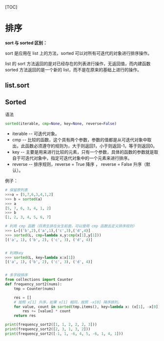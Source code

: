 [TOC]

# 排序

**sort 与 sorted 区别：**

sort 是应用在 list 上的方法，sorted 可以对所有可迭代的对象进行排序操作。

list 的 sort 方法返回的是对已经存在的列表进行操作，无返回值，而内建函数 sorted 方法返回的是一个新的 list，而不是在原来的基础上进行的操作。



## list.sort



## Sorted

语法

```python
sorted(iterable, cmp=None, key=None, reverse=False)
```

- iterable -- 可迭代对象。
- cmp -- 比较的函数，这个具有两个参数，参数的值都是从可迭代对象中取出，此函数必须遵守的规则为，大于则返回1，小于则返回-1，等于则返回0。
- key -- 主要是用来进行比较的元素，只有一个参数，具体的函数的参数就是取自于可迭代对象中，指定可迭代对象中的一个元素来进行排序。
- reverse -- 排序规则，reverse = True 降序 ， reverse = False 升序（默认）。



例子：

```python
# 保留原列表
>>>a = [5,7,6,3,4,1,2]
>>> b = sorted(a)       
>>> a 
[5, 7, 6, 3, 4, 1, 2]
>>> b
[1, 2, 3, 4, 5, 6, 7]

# 利用 cmp 函数（将男生排在女生前面，可以使用 cmp 函数去定义排序规则）
>>> L=[('b',2),('a',1),('c',3),('d',4)]
>>> sorted(L, cmp=lambda x,y:cmp(x[1],y[1]))   
[('a', 1), ('b', 2), ('c', 3), ('d', 4)]


# 利用key
>>> sorted(L, key=lambda x:x[1])               
[('a', 1), ('b', 2), ('c', 3), ('d', 4)]


# 多字段排序
from collections import Counter
def frequency_sort2(nums):
    tmp = Counter(nums)

    res = []
    # 按照 x[1] 升序，如果 x[1] 相同，按照 -x[0] 降序排列。
    for value, count in sorted(tmp.items(), key=lambda x: (x[1], -x[0])):
        res += [value] * count
    return res

print(frequency_sort2([1, 1, 2, 2, 2, 3]))
print(frequency_sort2([2, 3, 1, 3, 2]))
print(frequency_sort2([-1, 1, -6, 4, 5, -6, 1, 4, 1]))
```

